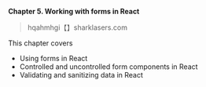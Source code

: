 **Chapter 5. Working with forms in React**

> hqahmhgi【】sharklasers.com

This chapter covers
- Using forms in React
- Controlled and uncontrolled form components in React
- Validating and sanitizing data in React
